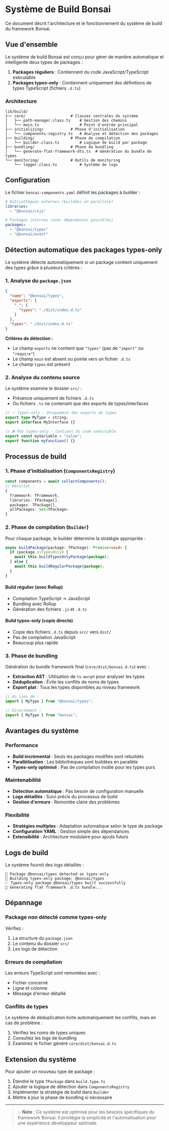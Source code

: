 # Système de Build Bonsai

Ce document décrit l'architecture et le fonctionnement du système de build du framework Bonsai.

## Vue d'ensemble

Le système de build Bonsai est conçu pour gérer de manière automatique et intelligente deux types de packages :

1. **Packages réguliers** : Contiennent du code JavaScript/TypeScript exécutable
2. **Packages types-only** : Contiennent uniquement des définitions de types TypeScript (fichiers `.d.ts`)

### Architecture

```
lib/build/
├── core/                    # Classes centrales du système
│   ├── path-manager.class.ts    # Gestion des chemins
│   └── main.ts                  # Point d'entrée principal
├── initializing/            # Phase d'initialisation
│   └── components-registry.ts   # Analyse et détection des packages
├── building/                # Phase de compilation
│   └── builder.class.ts         # Logique de build par package
├── bundling/                # Phase de bundling
│   └── generate-flat-framework-dts.ts  # Génération du bundle de types
└── monitoring/              # Outils de monitoring
    └── logger.class.ts          # Système de logs
```

## Configuration

Le fichier `bonsai-components.yaml` définit les packages à builder :

```yaml
# Bibliothèques externes (buildées en parallèle)
libraries:
  - "@bonsai/rxjs"

# Packages internes (avec dépendances possibles)
packages:
  - "@bonsai/types"
  - "@bonsai/event"
```

## Détection automatique des packages types-only

Le système détecte automatiquement si un package contient uniquement des types grâce à plusieurs critères :

### 1. Analyse du `package.json`

```json
{
  "name": "@bonsai/types",
  "exports": {
    ".": {
      "types": "./dist/index.d.ts"
    }
  },
  "types": "./dist/index.d.ts"
}
```

**Critères de détection :**

- Le champ `exports` ne contient que `"types"` (pas de `"import"` ou `"require"`)
- Le champ `main` est absent ou pointe vers un fichier `.d.ts`
- Le champ `types` est présent

### 2. Analyse du contenu source

Le système examine le dossier `src/` :

- Présence uniquement de fichiers `.d.ts`
- Ou fichiers `.ts` ne contenant que des exports de types/interfaces

```typescript
// ✅ Types-only - Uniquement des exports de types
export type MyType = string;
export interface MyInterface {}

// ❌ Pas types-only - Contient du code exécutable
export const myVariable = "value";
export function myFunction() {}
```

## Processus de build

### 1. Phase d'initialisation (`ComponentsRegistry`)

```typescript
const components = await collectComponents();
// Résultat :
{
  framework: TFramework,
  libraries: TPackage[],
  packages: TPackage[],
  allPackages: Set<TPackage>
}
```

### 2. Phase de compilation (`Builder`)

Pour chaque package, le builder détermine la stratégie appropriée :

```typescript
async buildPackage(package: TPackage): Promise<void> {
  if (package.isTypesOnly) {
    await this.buildTypesOnlyPackage(package);
  } else {
    await this.buildRegularPackage(package);
  }
}
```

#### Build régulier (avec Rollup)

- Compilation TypeScript → JavaScript
- Bundling avec Rollup
- Génération des fichiers `.js` et `.d.ts`

#### Build types-only (copie directe)

- Copie des fichiers `.d.ts` depuis `src/` vers `dist/`
- Pas de compilation JavaScript
- Beaucoup plus rapide

### 3. Phase de bundling

Génération du bundle framework final (`core/dist/bonsai.d.ts`) avec :

- **Extraction AST** : Utilisation de `ts-morph` pour analyser les types
- **Déduplication** : Évite les conflits de noms de types
- **Export plat** : Tous les types disponibles au niveau framework

```typescript
// Au lieu de :
import { MyType } from "@bonsai/types";

// Directement :
import { MyType } from "bonsai";
```

## Avantages du système

### Performance

- **Build incrémental** : Seuls les packages modifiés sont rebuildés
- **Parallélisation** : Les bibliothèques sont buildées en parallèle
- **Types-only optimisé** : Pas de compilation inutile pour les types purs

### Maintenabilité

- **Détection automatique** : Pas besoin de configuration manuelle
- **Logs détaillés** : Suivi précis du processus de build
- **Gestion d'erreurs** : Remontée claire des problèmes

### Flexibilité

- **Stratégies multiples** : Adaptation automatique selon le type de package
- **Configuration YAML** : Gestion simple des dépendances
- **Extensibilité** : Architecture modulaire pour ajouts futurs

## Logs de build

Le système fournit des logs détaillés :

```
📝 Package @bonsai/types detected as types-only
🔨 Building types-only package: @bonsai/types
✅ Types-only package @bonsai/types built successfully
🎯 Generating flat framework .d.ts bundle...
```

## Dépannage

### Package non détecté comme types-only

Vérifiez :

1. La structure du `package.json`
2. Le contenu du dossier `src/`
3. Les logs de détection

### Erreurs de compilation

Les erreurs TypeScript sont remontées avec :

- Fichier concerné
- Ligne et colonne
- Message d'erreur détaillé

### Conflits de types

Le système de déduplication évite automatiquement les conflits, mais en cas de problème :

1. Vérifiez les noms de types uniques
2. Consultez les logs de bundling
3. Examinez le fichier généré `core/dist/bonsai.d.ts`

## Extension du système

Pour ajouter un nouveau type de package :

1. Étendre le type `TPackage` dans `build.type.ts`
2. Ajouter la logique de détection dans `ComponentsRegistry`
3. Implémenter la stratégie de build dans `Builder`
4. Mettre à jour la phase de bundling si nécessaire

---

> 💡 **Note** : Ce système est optimisé pour les besoins spécifiques du framework Bonsai. Il privilégie la simplicité et l'automatisation pour une expérience développeur optimale.
